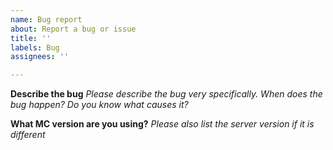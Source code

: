 ```yaml
---
name: Bug report
about: Report a bug or issue
title: ''
labels: Bug
assignees: ''

---
```


**Describe the bug**
_Please describe the bug very specifically. When does the bug happen? Do you know what causes it?_

**What MC version are you using?**
_Please also list the server version if it is different_
